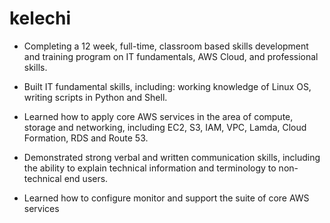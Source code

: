 # kelechi
- Completing a 12 week, full-time, classroom based skills development and training program on IT fundamentals, AWS Cloud, and professional skills.

- Built IT fundamental skills, including: working knowledge of Linux OS, writing scripts in Python and Shell.

- Learned how to apply core AWS services in the area of compute, storage and networking, including EC2, S3, IAM, VPC, Lamda, Cloud Formation, RDS and Route 53.

- Demonstrated strong verbal and written communication skills, including the ability to explain technical information and terminology to non-technical end users.

- Learned how to configure monitor and support the suite of core AWS services
